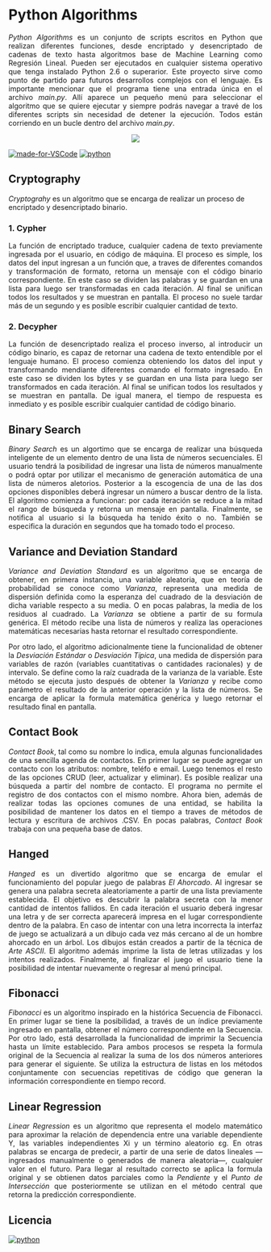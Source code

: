 # Python Algorithms

<p align="justify">
<i>Python Algorithms</i> es un conjunto de scripts escritos en Python que realizan diferentes funciones, desde encriptado y desencriptado de cadenas de texto hasta algoritmos base de Machine Learning como Regresión Lineal. Pueden ser ejecutados en cualquier sistema operativo que tenga instalado Python 2.6 o superarior. Este proyecto sirve como punto de partido para futuros desarrollos complejos con el lenguaje. Es importante mencionar que el programa tiene una entrada única en el archivo <i>main.py</i>. Allí aparece un pequeño menú para seleccionar el algoritmo que se quiere ejecutar y siempre podrás navegar a travé de los diferentes scripts sin necesidad de detener la ejecución. Todos están corriendo en un bucle dentro del archivo <i>main.py</i>.
</p>

<p align="center">
  <img src="https://taufanlubis.files.wordpress.com/2011/02/python01.png"/>
</p>

[![made-for-VSCode](https://img.shields.io/badge/Made%20for-VSCode-1f425f.svg)](https://code.visualstudio.com/)
[![python](https://img.shields.io/badge/python-2.6%2B-blue.svg)](https://python.org/)

## Cryptography

*Cryptograhy* es un algoritmo que se encarga de realizar un proceso de encriptado y desencriptado binario.

### 1. Cypher

<p align="justify">
La función de encriptado traduce, cualquier cadena de texto previamente ingresada por el usuario, en código de máquina. El proceso es simple, los datos del input ingresan a un función que, a traves de diferentes comandos y transformación de formato, retorna un mensaje con el código binario correspondiente. En este caso se dividen las palabras y se guardan en una lista para luego ser transformadas en cada iteración. Al final se unifican todos los resultados y se muestran en pantalla. El proceso no suele tardar más de un segundo y es posible escribir cualquier cantidad de texto.
</p>

### 2. Decypher

<p align="justify">
La función de desencriptado realiza el proceso inverso, al introducir un código binario, es capaz de retornar una cadena de texto entendible por el lenguaje humano. El proceso comienza obteniendo los datos del input y transformando mendiante diferentes comando el formato ingresado. En este caso se dividen los bytes y se guardan en una lista para luego ser transformados en cada iteración. Al final se unifican todos los resultados y se muestran en pantalla. De igual manera, el tiempo de respuesta es inmediato y es posible escribir cualquier cantidad de código binario.
</p>

## Binary Search

<p align="justify">
<i>Binary Search</i> es un algortimo que se encarga de realizar una búsqueda inteligente de un elemento dentro de una lista de números secuenciales. El usuario tendrá la posibilidad de ingresar una lista de números manualmente o podrá optar por utilizar el mecanismo de generación automática de una lista de números aletorios. Posterior a la escogencia de una de las dos opciones disponibles deberá ingresar un número a buscar dentro de la lista. El algoritmo comienza a funcionar: por cada iteración se reduce a la mitad el rango de búsqueda y retorna un mensaje en pantalla. Finalmente, se notifica al usuario si la búsqueda ha tenido éxito o no. También se especifica la duración en segundos que ha tomado todo el proceso.
</p>

## Variance and Deviation Standard

<p align="justify">
<i>Variance and Deviation Standard</i> es un algoritmo que se encarga de obtener, en primera instancia, una variable aleatoria, que en teoría de probabilidad se conoce como <i>Varianza</i>, representa una medida de dispersión definida como la esperanza del cuadrado de la desviación de dicha variable respecto a su media. O en pocas palabras, la media de los residuos al cuadrado. La <i>Varianza</i> se obtiene a partir de su formula genérica. El método recibe una lista de números y realiza las operaciones matemáticas necesarias hasta retornar el resultado correspondiente.
</p>

<p align="justify">
Por otro lado, el algoritmo adicionalmente tiene la funcionalidad de obtener la <i>Desviación Estándar</i> o <i>Desviación Típica</i>, una medida de dispersión para variables de razón (variables cuantitativas o cantidades racionales) y de intervalo. Se define como la raíz cuadrada de la varianza de la variable. Este método se ejecuta justo después de obtener la <i>Varianza</i> y recibe como parámetro el resultado de la anterior operación y la lista de números. Se encarga de aplicar la formula matemática genérica y luego retornar el resultado final en pantalla.
</p>

## Contact Book

<p align="justify">
<i>Contact Book</i>, tal como su nombre lo indica, emula algunas funcionalidades de una sencilla agenda de contactos. En primer lugar se puede agregar un contacto con los atributos: nombre, teléfo e email. Luego tenemos el resto de las opciones CRUD (leer, actualizar y eliminar). Es posible realizar una búsqueda a partir del nombre de contacto. El programa no permite el registro de dos contactos con el mismo nombre. Ahora bien, además de realizar todas las opciones comunes de una entidad, se habilita la posibilidad de mantener los datos en el tiempo a traves de métodos de lectura y escritura de archivos .CSV. En pocas palabras, <i>Contact Book</i> trabaja con una pequeña base de datos. 
</p>

## Hanged

<p align="justify">
<i>Hanged</i> es un divertido algoritmo que se encarga de emular el funcionamiento del popular juego de palabras <i>El Ahorcado</i>. Al ingresar se genera una palabra secreta aleatoriamente a partir de una lista previamente establecida. El objetivo es descubrir la palabra secreta con la menor cantidad de intentos fallidos. En cada iteración el usuario deberá ingresar una letra y de ser correcta aparecerá impresa en el lugar correspondiente dentro de la palabra. En caso de intentar con una letra incorrecta la interfaz de juego se actualizará a un dibujo cada vez más cercano al de un hombre ahorcado en un árbol. Los dibujos están creados a partir de la técnica de <i>Arte ASCII</i>. El algoritmo además imprime la lista de letras utilizadas y los intentos realizados. Finalmente, al finalizar el juego el usuario tiene la posibilidad de intentar nuevamente o regresar al menú principal.
</p>

## Fibonacci

<p align="justify">
<i>Fibonacci</i> es un algoritmo inspirado en la histórica Secuencia de Fibonacci. En primer lugar se tiene la posibilidad, a través de un índice previamente ingresado en pantalla, obtener el número correspondiente en la Secuencia. Por otro lado, está desarrollada la funcionalidad de imprimir la Secuencia hasta un límite establecido. Para ambos procesos se respeta la formula original de la Secuencia al realizar la suma de los dos números anteriores para generar el siguiente. Se utiliza la estructura de listas en los métodos conjuntamente con secuencias repetitivas de código que generan la información correspondiente en tiempo record.
</p>

## Linear Regression

<p align="justify">
<i>Linear Regression</i> es un algoritmo que representa el modelo matemático para aproximar la relación de dependencia entre una variable dependiente Y, las variables independientes Xi y un término aleatorio εg. En otras palabras se encarga de predecir, a partir de una serie de datos lineales —ingresados manualmente o generados de manera aleatoria—, cualquier valor en el futuro. Para llegar al resultado correcto se aplica la formula original y se obtienen datos parciales como la <i>Pendiente</i> y el <i>Punto de Intersección</i> que posteriormente se utilizan en el método central que retorna la predicción correspondiente. 
</p>

## Licencia

[![python](https://img.shields.io/npm/l/express.svg)](https://www.python.org/)
